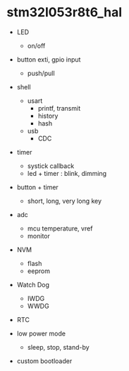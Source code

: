 # stm32l053r8t6_hal

* LED
  * on/off
* button exti, gpio input
  * push/pull
* shell
  * usart
    * printf, transmit
    * history
    * hash
  * usb
    * CDC
* timer
  * systick callback
  * led + timer : blink, dimming
* button + timer
  * short, long, very long key
* adc
  * mcu temperature, vref
  * monitor
* NVM
  * flash
  * eeprom
* Watch Dog
  * IWDG
  * WWDG
* RTC
* low power mode
  * sleep, stop, stand-by

* custom bootloader

